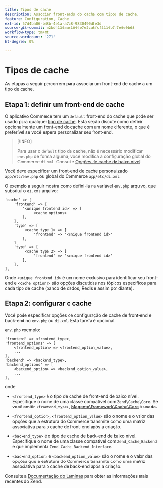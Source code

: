 ```yaml
---
title: Tipos de cache
description: Associar front-ends do cache com tipos de cache.
feature: Configuration, Cache
exl-id: 67d4ba06-b48b-4e1a-a7a8-9830490dfe3d
source-git-commit: a2bd4139aac1044e7e5ca8fcf2114b7f7e9e9b68
workflow-type: tm+mt
source-wordcount: '271'
ht-degree: 0%

---
```


# Tipos de cache

As etapas a seguir percorrem para associar um front-end de cache a um tipo de cache.

## Etapa 1: definir um front-end de cache

O aplicativo Commerce tem um `default` front-end do cache que pode ser usado para qualquer [tipo de cache](../cli/manage-cache.md#clean-and-flush-cache-types). Esta seção discute como definir opcionalmente um front-end do cache com um nome diferente, o que é preferível se você espera personalizar seu front-end.

>[!INFO]
>
>Para usar o `default` tipo de cache, não é necessário modificar `env.php` de forma alguma; você modifica a configuração global do Commerce `di.xml`. Consulte [Opções de cache de baixo nível](cache-options.md).

Você deve especificar um front-end de cache personalizado `app/etc/env.php` ou global do Commerce `app/etc/di.xml`.

O exemplo a seguir mostra como defini-la na variável `env.php` arquivo, que substitui o `di.xml` arquivo:

```php?start_inline=1
'cache' => [
    'frontend' => [
        '<unique frontend id>' => [
             <cache options>
        ],
    ],
    'type' => [
         <cache type 1> => [
             'frontend' => '<unique frontend id>'
        ],
    ],
    'type' => [
         <cache type 2> => [
             'frontend' => '<unique frontend id>'
        ],
    ],
],
```

Onde `<unique frontend id>` é um nome exclusivo para identificar seu front-end e `<cache options>` são opções discutidas nos tópicos específicos para cada tipo de cache (banco de dados, Redis e assim por diante).

## Etapa 2: configurar o cache

Você pode especificar opções de configuração de cache de front-end e back-end no `env.php` ou `di.xml`. Esta tarefa é opcional.

`env.php` exemplo:

```php?start_inline=1
'frontend' => <frontend_type>,
'frontend_options' => [
    <frontend_option> => <frontend_option_value>,
    ...
],
'backend' => <backend_type>,
'backend_options' => [
    <backend_option> => <backend_option_value>,
    ...
],
```

onde

- `<frontend_type>` é o tipo de cache de front-end de baixo nível. Especifique o nome de uma classe compatível com `Zend\Cache\Core`.
Se você omitir `<frontend_type>`, [Magento\Framework\Cache\Core](https://github.com/magento/magento2/blob/2.4/lib/internal/Magento/Framework/Cache/Core.php) é usada.

- `<frontend_option>`, `<frontend_option_value>` são o nome e o valor das opções que a estrutura do Commerce transmite como uma matriz associativa para o cache de front-end após a criação.
- `<backend_type>` é o tipo de cache de back-end de baixo nível. Especifique o nome de uma classe compatível com `Zend_Cache_Backend` e que implementa `Zend_Cache_Backend_Interface`.
- `<backend_option>` e `<backend_option_value>` são o nome e o valor das opções que a estrutura do Commerce transmite como uma matriz associativa para o cache de back-end após a criação.

Consulte a [Documentação do Laminas](https://docs.laminas.dev/) para obter as informações mais recentes do Zend.

